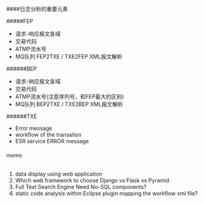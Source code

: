 ####日志分析的重要元素

#####FEP
* 请求-响应报文各域
* 交易代码
* ATMP流水号
* MQ队列  FEP2TXE / TXE2FEP XML报文解析


######BEP
* 请求-响应报文各域
* 交易代码
* ATMP流水号(注意序列号，和FEP最大的区别)
* MQ队列  BEP2TXE / TXE2BEP XML报文解析

######TXE
* Error message
* workflow of the transation
* ESR service ERROR message


###### memo
1. data display using web application
2. Which web framework to choose
Django vs Flask vs Pyramid
3. Full Text Search Engine
Need No-SQL components?
4. static code analysis within Eclipse plugin mapping the workflow xml file?